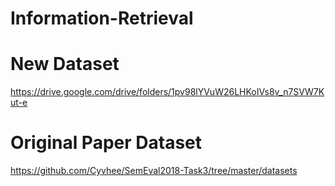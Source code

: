 # Information-Retrieval

# New Dataset 
https://drive.google.com/drive/folders/1pv98lYVuW26LHKoIVs8v_n7SVW7Kut-e

# Original Paper Dataset 
https://github.com/Cyvhee/SemEval2018-Task3/tree/master/datasets

